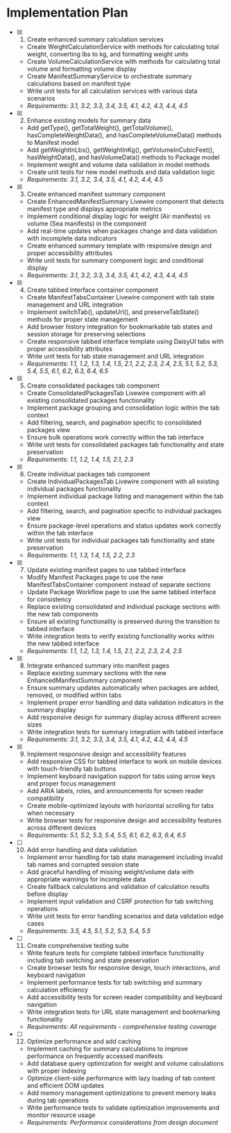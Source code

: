 # Implementation Plan

- [x] 1. Create enhanced summary calculation services
  - Create WeightCalculationService with methods for calculating total weight, converting lbs to kg, and formatting weight units
  - Create VolumeCalculationService with methods for calculating total volume and formatting volume display
  - Create ManifestSummaryService to orchestrate summary calculations based on manifest type
  - Write unit tests for all calculation services with various data scenarios
  - _Requirements: 3.1, 3.2, 3.3, 3.4, 3.5, 4.1, 4.2, 4.3, 4.4, 4.5_

- [x] 2. Enhance existing models for summary data
  - Add getType(), getTotalWeight(), getTotalVolume(), hasCompleteWeightData(), and hasCompleteVolumeData() methods to Manifest model
  - Add getWeightInLbs(), getWeightInKg(), getVolumeInCubicFeet(), hasWeightData(), and hasVolumeData() methods to Package model
  - Implement weight and volume data validation in model methods
  - Create unit tests for new model methods and data validation logic
  - _Requirements: 3.1, 3.2, 3.4, 3.5, 4.1, 4.2, 4.4, 4.5_

- [x] 3. Create enhanced manifest summary component
  - Create EnhancedManifestSummary Livewire component that detects manifest type and displays appropriate metrics
  - Implement conditional display logic for weight (Air manifests) vs volume (Sea manifests) in the component
  - Add real-time updates when packages change and data validation with incomplete data indicators
  - Create enhanced summary template with responsive design and proper accessibility attributes
  - Write unit tests for summary component logic and conditional display
  - _Requirements: 3.1, 3.2, 3.3, 3.4, 3.5, 4.1, 4.2, 4.3, 4.4, 4.5_

- [x] 4. Create tabbed interface container component
  - Create ManifestTabsContainer Livewire component with tab state management and URL integration
  - Implement switchTab(), updateUrl(), and preserveTabState() methods for proper state management
  - Add browser history integration for bookmarkable tab states and session storage for preserving selections
  - Create responsive tabbed interface template using DaisyUI tabs with proper accessibility attributes
  - Write unit tests for tab state management and URL integration
  - _Requirements: 1.1, 1.2, 1.3, 1.4, 1.5, 2.1, 2.2, 2.3, 2.4, 2.5, 5.1, 5.2, 5.3, 5.4, 5.5, 6.1, 6.2, 6.3, 6.4, 6.5_

- [x] 5. Create consolidated packages tab component
  - Create ConsolidatedPackagesTab Livewire component with all existing consolidated packages functionality
  - Implement package grouping and consolidation logic within the tab context
  - Add filtering, search, and pagination specific to consolidated packages view
  - Ensure bulk operations work correctly within the tab interface
  - Write unit tests for consolidated packages tab functionality and state preservation
  - _Requirements: 1.1, 1.2, 1.4, 1.5, 2.1, 2.3_

- [x] 6. Create individual packages tab component
  - Create IndividualPackagesTab Livewire component with all existing individual packages functionality
  - Implement individual package listing and management within the tab context
  - Add filtering, search, and pagination specific to individual packages view
  - Ensure package-level operations and status updates work correctly within the tab interface
  - Write unit tests for individual packages tab functionality and state preservation
  - _Requirements: 1.1, 1.3, 1.4, 1.5, 2.2, 2.3_

- [x] 7. Update existing manifest pages to use tabbed interface
  - Modify Manifest Packages page to use the new ManifestTabsContainer component instead of separate sections
  - Update Package Workflow page to use the same tabbed interface for consistency
  - Replace existing consolidated and individual package sections with the new tab components
  - Ensure all existing functionality is preserved during the transition to tabbed interface
  - Write integration tests to verify existing functionality works within the new tabbed interface
  - _Requirements: 1.1, 1.2, 1.3, 1.4, 1.5, 2.1, 2.2, 2.3, 2.4, 2.5_

- [x] 8. Integrate enhanced summary into manifest pages
  - Replace existing summary sections with the new EnhancedManifestSummary component
  - Ensure summary updates automatically when packages are added, removed, or modified within tabs
  - Implement proper error handling and data validation indicators in the summary display
  - Add responsive design for summary display across different screen sizes
  - Write integration tests for summary integration with tabbed interface
  - _Requirements: 3.1, 3.2, 3.3, 3.4, 3.5, 4.1, 4.2, 4.3, 4.4, 4.5_

- [x] 9. Implement responsive design and accessibility features
  - Add responsive CSS for tabbed interface to work on mobile devices with touch-friendly tab buttons
  - Implement keyboard navigation support for tabs using arrow keys and proper focus management
  - Add ARIA labels, roles, and announcements for screen reader compatibility
  - Create mobile-optimized layouts with horizontal scrolling for tabs when necessary
  - Write browser tests for responsive design and accessibility features across different devices
  - _Requirements: 5.1, 5.2, 5.3, 5.4, 5.5, 6.1, 6.2, 6.3, 6.4, 6.5_

- [ ] 10. Add error handling and data validation
  - Implement error handling for tab state management including invalid tab names and corrupted session state
  - Add graceful handling of missing weight/volume data with appropriate warnings for incomplete data
  - Create fallback calculations and validation of calculation results before display
  - Implement input validation and CSRF protection for tab switching operations
  - Write unit tests for error handling scenarios and data validation edge cases
  - _Requirements: 3.5, 4.5, 5.1, 5.2, 5.3, 5.4, 5.5_

- [ ] 11. Create comprehensive testing suite
  - Write feature tests for complete tabbed interface functionality including tab switching and state preservation
  - Create browser tests for responsive design, touch interactions, and keyboard navigation
  - Implement performance tests for tab switching and summary calculation efficiency
  - Add accessibility tests for screen reader compatibility and keyboard navigation
  - Write integration tests for URL state management and bookmarking functionality
  - _Requirements: All requirements - comprehensive testing coverage_

- [ ] 12. Optimize performance and add caching
  - Implement caching for summary calculations to improve performance on frequently accessed manifests
  - Add database query optimization for weight and volume calculations with proper indexing
  - Optimize client-side performance with lazy loading of tab content and efficient DOM updates
  - Add memory management optimizations to prevent memory leaks during tab operations
  - Write performance tests to validate optimization improvements and monitor resource usage
  - _Requirements: Performance considerations from design document_